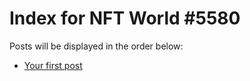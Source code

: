 # Index for NFT World #5580
Posts will be displayed in the order below:

- [Your first post](./001-first.md)

